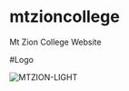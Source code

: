 # mtzioncollege
Mt Zion College Website



#Logo

![MTZION-LIGHT](https://github.com/user-attachments/assets/418fd554-2ef6-4028-b670-052810380cd6)

